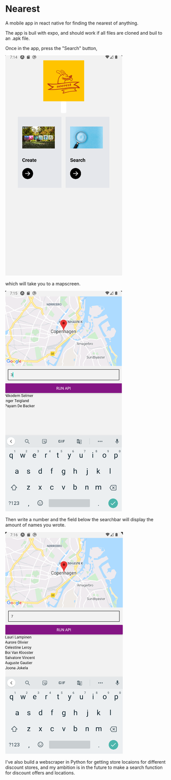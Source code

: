 # Nearest

A mobile app in react native for finding the nearest of anything.

The app is buil with expo, and should work if all files are cloned and buil to an .apk file.

Once in the app, press the "Search" button,

![Intro screen](Pics/Screenshot1.png?raw=true "Intro screen")

which will take you to a mapscreen.

![Map screen](Pics/Screenshot2.png?raw=true "Map screen")

Then write a number and the field below the searchbar will display the amount of names you wrote.

![Search function](Pics/Screenshot3.png?raw=true "Search function")

I've also build a webscraper in Python for getting store locaions for different discount stores, and my ambition is in the future to make a search function for discount offers and locations.
